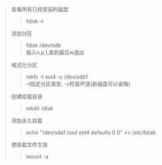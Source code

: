 > 查看所有已经安装的磁盘
>> fdisk –l
>
> 添加分区
>> fdisk /dev/sdb</br>
>> 输入n,p,1,直到最后w退出
>
> 格式化分区
>> mkfs -t ext4 -c /dev/sdb1</br>
>> -t指定分区类型, -c检查坏道(新磁盘可以省略)
>
> 创建挂载目录
>> mkdir /disk
>
> 添加永久挂载
>> echo "/dev/sda1 /ssd ext4 defaults 0 0" >> /etc/fstab
>
> 使挂载文件生效
>> mount -a